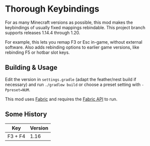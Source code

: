 # Thorough Keybindings

For as many Minecraft versions as possible, this mod makes the keybindings of
usually fixed mappings rebindable.
This project branch supports releases 1.14.4 through 1.20.

For example, this lets you remap F3 or Esc in-game, without external software.
Also adds rebinding options to earlier game versions, like rebinding F5 or
hotbar slot keys.

## Building & Usage

Edit the version in `settings.gradle` (adapt the feather/nest build if
necessary) and run `./gradlew build` or choose a preset setting with
`-Ppreset=NUM`.

This mod uses [Fabric](https://fabricmc.net/) and requires the
[Fabric API](https://modrinth.com/mod/fabric-api) to run.

## Some History

| Key     | Version |
|---------|---------|
| F3 + F4 | 1.16    |

<!--## Some Missing Identifiers TODO

| Original Key | New Identifier             |
|--------------|----------------------------|
| (F3 +) F4    | key.debug.gameModeSwitcher |
| (F3 +) 1     | key.debug.profiler         |
| (F3 +) 2     | key.debug.timeGraph        |
| (F3 +) 3     | key.debug.networkGraph     |
| (F3 +) I     | key.debug.inspect          |
| (F3 +) L     | key.debug.dumpProfiler     |
| (F3 +) S     | key.debug.dumpTextures     |-->
